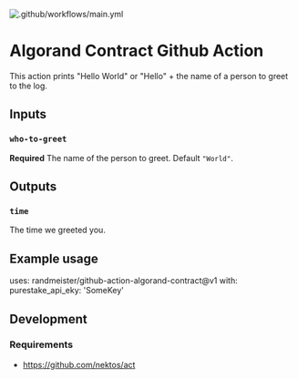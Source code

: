![.github/workflows/main.yml](https://github.com/randmeister/github-action-algorand-contract/workflows/.github/workflows/main.yml/badge.svg)

# Algorand Contract Github Action

This action prints "Hello World" or "Hello" + the name of a person to greet to the log.

## Inputs

### `who-to-greet`

**Required** The name of the person to greet. Default `"World"`.

## Outputs

### `time`

The time we greeted you.

## Example usage

uses: randmeister/github-action-algorand-contract@v1
with:
  purestake_api_eky: 'SomeKey'


## Development

### Requirements

- https://github.com/nektos/act